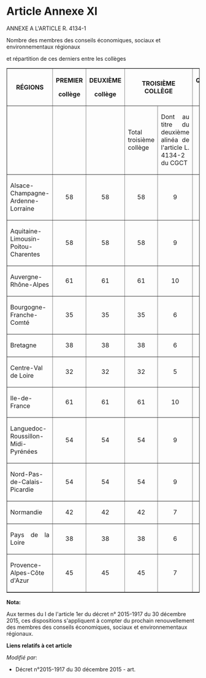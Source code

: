 # Article Annexe XI

ANNEXE A L'ARTICLE R. 4134-1

Nombre des membres des conseils économiques, sociaux et environnementaux régionaux

et répartition de ces derniers entre les collèges 

<table border="1">
  <tbody>
    <tr>
      <th>RÉGIONS 

</th>
      <th>

PREMIER 

collège 

</th>
      <th>

DEUXIÈME 

collège 

</th>
      <th colspan="2">

TROISIÈME COLLÈGE 

</th>
      <th>

QUATRIÈME 

collège 

</th>
      <th>

TOTAL 

</th>
    </tr>
    <tr>
      <td align="left" valign="middle"> </td>
      <td align="left" valign="middle"> </td>
      <td valign="middle" align="left"> </td>
      <td valign="middle" align="justify">

Total troisième collège 

</td>
      <td valign="middle" align="justify">

Dont au titre du deuxième alinéa de l'article L. 4134-2 du CGCT 

</td>
      <td valign="middle" align="left"> </td>
      <td align="left" valign="middle"> </td>
    </tr>
    <tr>
      <td valign="middle" align="justify">

Alsace-Champagne-Ardenne-Lorraine 

</td>
      <td valign="middle" align="center">

58 

</td>
      <td align="center" valign="middle">

58 

</td>
      <td align="center" valign="middle">

58 

</td>
      <td align="center" valign="middle">

9 

</td>
      <td valign="middle" align="center">

6 

</td>
      <td valign="middle" align="center">

180 

</td>
    </tr>
    <tr>
      <td align="justify" valign="middle">

Aquitaine-Limousin-Poitou-Charentes 

</td>
      <td valign="middle" align="center">

58 

</td>
      <td align="center" valign="middle">

58 

</td>
      <td valign="middle" align="center">

58 

</td>
      <td align="center" valign="middle">

9 

</td>
      <td valign="middle" align="center">

6 

</td>
      <td valign="middle" align="center">

180 

</td>
    </tr>
    <tr>
      <td align="justify" valign="middle">

Auvergne-Rhône-Alpes 

</td>
      <td align="center" valign="middle">

61 

</td>
      <td valign="middle" align="center">

61 

</td>
      <td align="center" valign="middle">

61 

</td>
      <td align="center" valign="middle">

10 

</td>
      <td align="center" valign="middle">

7 

</td>
      <td valign="middle" align="center">

190 

</td>
    </tr>
    <tr>
      <td valign="middle" align="justify">

Bourgogne-Franche-Comté 

</td>
      <td align="center" valign="middle">

35 

</td>
      <td valign="middle" align="center">

35 

</td>
      <td valign="middle" align="center">

35 

</td>
      <td valign="middle" align="center">

6 

</td>
      <td align="center" valign="middle">

5 

</td>
      <td align="center" valign="middle">

110 

</td>
    </tr>
    <tr>
      <td valign="middle" align="justify">

Bretagne 

</td>
      <td valign="middle" align="center">

38 

</td>
      <td align="center" valign="middle">

38 

</td>
      <td valign="middle" align="center">

38 

</td>
      <td align="center" valign="middle">

6 

</td>
      <td align="center" valign="middle">

6 

</td>
      <td valign="middle" align="center">

120 

</td>
    </tr>
    <tr>
      <td align="justify" valign="middle">

Centre-Val de Loire 

</td>
      <td valign="middle" align="center">

32 

</td>
      <td align="center" valign="middle">

32 

</td>
      <td valign="middle" align="center">

32 

</td>
      <td valign="middle" align="center">

5 

</td>
      <td align="center" valign="middle">

4 

</td>
      <td align="center" valign="middle">

100 

</td>
    </tr>
    <tr>
      <td valign="middle" align="justify">

Ile-de-France 

</td>
      <td valign="middle" align="center">

61 

</td>
      <td valign="middle" align="center">

61 

</td>
      <td align="center" valign="middle">

61 

</td>
      <td align="center" valign="middle">

10 

</td>
      <td valign="middle" align="center">

7 

</td>
      <td align="center" valign="middle">

190 

</td>
    </tr>
    <tr>
      <td valign="middle" align="justify">

Languedoc-Roussillon-Midi-Pyrénées 

</td>
      <td valign="middle" align="center">

54 

</td>
      <td align="center" valign="middle">

54 

</td>
      <td align="center" valign="middle">

54 

</td>
      <td align="center" valign="middle">

9 

</td>
      <td valign="middle" align="center">

8 

</td>
      <td valign="middle" align="center">

170 

</td>
    </tr>
    <tr>
      <td align="justify" valign="middle">

Nord-Pas-de-Calais-Picardie 

</td>
      <td valign="middle" align="center">

54 

</td>
      <td align="center" valign="middle">

54 

</td>
      <td valign="middle" align="center">

54 

</td>
      <td valign="middle" align="center">

9 

</td>
      <td valign="middle" align="center">

8 

</td>
      <td align="center" valign="middle">

170 

</td>
    </tr>
    <tr>
      <td align="justify" valign="middle">

Normandie 

</td>
      <td align="center" valign="middle">

42 

</td>
      <td align="center" valign="middle">

42 

</td>
      <td valign="middle" align="center">

42 

</td>
      <td valign="middle" align="center">

7 

</td>
      <td align="center" valign="middle">

4 

</td>
      <td align="center" valign="middle">

130 

</td>
    </tr>
    <tr>
      <td align="justify" valign="middle">

Pays de la Loire 

</td>
      <td valign="middle" align="center">

38 

</td>
      <td valign="middle" align="center">

38 

</td>
      <td valign="middle" align="center">

38 

</td>
      <td align="center" valign="middle">

6 

</td>
      <td align="center" valign="middle">

6 

</td>
      <td valign="middle" align="center">

120 

</td>
    </tr>
    <tr>
      <td valign="middle" align="justify">

Provence-Alpes-Côte d'Azur 

</td>
      <td align="center" valign="middle">

45 

</td>
      <td align="center" valign="middle">

45 

</td>
      <td align="center" valign="middle">

45 

</td>
      <td valign="middle" align="center">

7 

</td>
      <td align="center" valign="middle">

5 

</td>
      <td valign="middle" align="center">

140</td>
    </tr>
  </tbody>
</table>

**Nota:**

Aux termes du I de l'article 1er du décret n° 2015-1917 du 30 décembre 2015, ces dispositions s'appliquent à compter du
prochain renouvellement des membres des conseils économiques, sociaux et environnementaux régionaux.

**Liens relatifs à cet article**

_Modifié par_:

  - Décret n°2015-1917 du 30 décembre 2015 - art.

